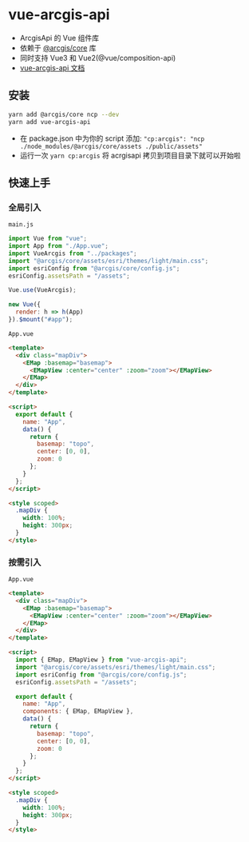 # vue-arcgis-api

- ArcgisApi 的 Vue 组件库
- 依赖于 [@arcgis/core](https://www.npmjs.com/package/@arcgis/core) 库
- 同时支持 Vue3 和 Vue2(@vue/composition-api)
- [vue-arcgis-api 文档](https://soullyoko.github.io/vue-arcgis-api/)

## 安装

```sh
yarn add @arcgis/core ncp --dev
yarn add vue-arcgis-api
```

- 在 package.json 中为你的 script 添加: `"cp:arcgis": "ncp ./node_modules/@arcgis/core/assets ./public/assets"`
- 运行一次 `yarn cp:arcgis` 将 acrgisapi 拷贝到项目目录下就可以开始啦

## 快速上手

### 全局引入

`main.js`

```js
import Vue from "vue";
import App from "./App.vue";
import VueArcgis from "../packages";
import "@arcgis/core/assets/esri/themes/light/main.css";
import esriConfig from "@arcgis/core/config.js";
esriConfig.assetsPath = "/assets";

Vue.use(VueArcgis);

new Vue({
  render: h => h(App)
}).$mount("#app");
```

`App.vue`

```html
<template>
  <div class="mapDiv">
    <EMap :basemap="basemap">
      <EMapView :center="center" :zoom="zoom"></EMapView>
    </EMap>
  </div>
</template>

<script>
  export default {
    name: "App",
    data() {
      return {
        basemap: "topo",
        center: [0, 0],
        zoom: 0
      };
    }
  };
</script>

<style scoped>
  .mapDiv {
    width: 100%;
    height: 300px;
  }
</style>
```

### 按需引入

`App.vue`

```html
<template>
  <div class="mapDiv">
    <EMap :basemap="basemap">
      <EMapView :center="center" :zoom="zoom"></EMapView>
    </EMap>
  </div>
</template>

<script>
  import { EMap, EMapView } from "vue-arcgis-api";
  import "@arcgis/core/assets/esri/themes/light/main.css";
  import esriConfig from "@arcgis/core/config.js";
  esriConfig.assetsPath = "/assets";

  export default {
    name: "App",
    components: { EMap, EMapView },
    data() {
      return {
        basemap: "topo",
        center: [0, 0],
        zoom: 0
      };
    }
  };
</script>

<style scoped>
  .mapDiv {
    width: 100%;
    height: 300px;
  }
</style>
```
